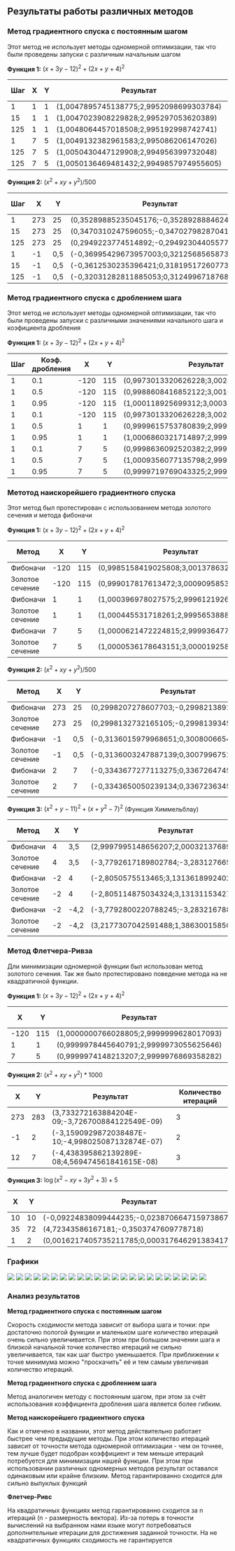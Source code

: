 ## Результаты работы различных методов

### Метод градиентного спуска с постоянным шагом

Этот метод не использует методы одномерной оптимизации, так что были 
проведены запуски с различным начальным шагом

**Функция 1:** $(x+3y-12)^2+(2x+y+4)^2$

| Шаг | X | Y | Результат | Кол-во итераций |
| --- | --- | --- | --- | --- |
| 1 | 1 | 1 | (1,0047895745138775;2,9952098699303784) | 40 |
| 15 | 1 | 1 | (1,0047023908229828;2,995297053620389) | 43 |
| 125 | 1 | 1 | (1,0048064457018508;2,995192998742741) | 41 |
| 1 | 7 | 5 | (1,0049132382961583;2,995086206147026) | 45 |
| 125 | 7 | 5 | (1,0050430447129908;2,994956399732048) | 48 |
| 125 | 7 | 5 | (1,0050136469481432;2,9949857974955605) | 46 |

**Функция 2:** $(x^2+xy+y^2)/500$

| Шаг | X | Y | Результат | Кол-во итераций |
| --- | --- | --- | --- | --- |
| 1 | 273 | 25 | (0,35289885235045176;-0,3528928884624158) | 2928 |
| 15 | 273 | 25 | (0,3470310247596055;-0,34702798287041486) | 193 |
| 125 | 273 | 25 | (0,2949223774514892;-0,29492304405577247) | 21 |
| 1 | -1 | 0,5 | (-0,36995429673957003;0,32125685658737896) | 387 |
| 15 | -1 | 0,5 | (-0,3612530235396421;0,3181951726077379) | 26 |
| 125 | -1 | 0,5 | (-0,32031282811885053;0,31249967187681277) | 3 |

### Метод градиентного спуска с дроблением шага

Этот метод не использует методы одномерной оптимизации, так что были проведены запуски с различными значениями начального шага и коэфициента дробления 

**Функция 1:** $(x+3y-12)^2+(2x+y+4)^2$

| Шаг | Коэф. дробления | X | Y | Результат | Кол-во итераций |
| --- | --- | --- | --- | --- | --- |
| 1 | 0.1 | -120 | 115 | (0,9973013320626228;3,0024974057002423) | 48 |
| 1 | 0.5 | -120 | 115 | (0,9988608416852122;3,0010538926468673) | 28 |
| 1 | 0.95 | -120 | 115 | (1,000118925699312;3,0003807563587355) | 51 |
| 1 | 0.1 | -120 | 115 | (0,9973013320626228;3,0024974057002423) | 48 |
| 1 | 0.5 | 1 | 1 | (0,9999615753780839;2,999961575142375) | 8 |
| 1 | 0.95 | 1 | 1 | (1,0006860321714897;2,9998340405277846) | 35 |
| 1 | 0.1 | 7 | 5 | (0,9998636092520382;2,9995913833586245) | 43 |
| 1 | 0.5 | 7 | 5 | (1,0009356077135798;2,9991372395207043) | 20 |
| 1 | 0.95 | 7 | 5 | (0,9999719769043325;2,9995215242972) | 41 |

### Метотод наискорейшего градиентного спуска

Этот метод был протестирован с использованием метода золотого сечения и метода фибоначи

**Функция 1:** $(x+3y-12)^2+(2x+y+4)^2$

| Метод | X | Y | Результат | Кол-во итераций |
| --- | --- | --- | --- | --- |
| Фибоначи | -120 | 115 | (0,9985158419025808;3,0013786322323948) | 24 |
| Золотое сечение | -120 | 115 | (0,999017817613472;3,0009095853178493) | 26 |
| Фибоначи | 1 | 1 | (1,000396978027575;2,9996121926786548) | 7 |
| Золотое сечение | 1 | 1 | (1,000445531718261;2,999565388887183) | 7 |
| Фибоначи | 7 | 5 | (1,0000621472224815;2,9999364775873687) | 9 |
| Золотое сечение | 7 | 5 | (1,0000536178643151;3,000019258652365) | 6 |

**Функция 2:** $(x^2+xy+y^2)/500$

| Метод | X | Y | Результат | Кол-во итераций |
| --- | --- | --- | --- | --- | 
| Фибоначи | 273 | 25 | (0,2998207278607703;-0,2998213891610363) | 27 |
| Золотое сечение | 273 | 25 | (0,2998132732165105;-0,2998139345220134) | 27 |
| Фибоначи | -1 | 0,5 | (-0,3136015979968651;0,3008006654575026) | 4 |
| Золотое сечение | -1 | 0,5 | (-0,3136003247887139;0,3007996751992102) | 4 |
| Фибоначи | 2 | 7 | (-0,3343677277113275;0,3367264745669717) | 9 |
| Золотое сечение | 2 | 7 | (-0,3343650050239134;0,33672363453667353) | 9 |

**Функция 3:** $(x^2 + y - 11)^2 + (x + y^2 -7)^2$ (Функция Химмельблау)

| Метод | X | Y | Результат | Кол-во итераций |
| --- | --- | --- | --- | --- | 
| Фибоначи | 4 | 3,5 | (2,9997995148656207;2,000321376896734) | 9 |
| Золотое сечение | 4 | 3,5 | (-3,7792617189802784;-3,28312766571972) | 14 |
| Фибоначи | -2 | 4 | (-2,8050575513465;3,1313618992402494) | 12 |
| Золотое сечение | -2 | 4 | (-2,805114875034324;3,1313115342708877) | 113 |
| Фибоначи | -2 | -4,2 | (-3,7792800220788245;-3,283216788591051) | 17 |
| Золотое сечение | -2 | -4,2 | (3,2177307042591488;1,3863001585023) | 100000 |

### Метод Флетчера-Ривза

Дли минимизации одномерной функции был использован метод золотого сечения. Так же было протестировано поведение метода на не квадратичной функции.

**Функция 1:** $(x+3y-12)^2+(2x+y+4)^2$

| X | Y | Результат | Количество итераций |
| -- | -- | --- | --- |
| -120 | 115 | (1,0000000766028805;2,9999999628017093) | 2 |
| 1 | 1 | (0,9999978445640791;2,9999973055625646) | 2 |
| 7 | 5 | (0,9999974148213207;2,9999976869358282) | 2 |

**Функция 2:** $(x^2+xy+y^2)*1000$

| X | Y | Результат | Количество итераций |
| -- | -- | --- | --- |
| 273 | 283 | (3,733272163884204E-09;-3,726700884122549E-09) | 3 |
| -1 | 2 | (-3,1590929872038487E-10;-4,998025087132874E-07) | 2 |
| 12 | 7 | (-4,438395862139289E-08;4,569474561841615E-08) | 3 |

**Функция 3:** $\log(x^2-xy+3y^2+3)+5$

| X | Y | Результат | Количество итераций |
| -- | -- | --- | --- |
| 10 | 10 | (-0,09224838099444235;-0,023870664715973867) | 6236 |
| 35 | 72 | (4,72343586167181;-0,3503747609778718) | 100000 |
| 1 | 2 | (0,0016217405735211785;0,0003176462913834176) | 16 |

### Графики

![](/img/1.svg)
![](/img/2.svg)
![](/img/3.svg)
![](/img/4.svg)
![](/img/5.svg)
![](/img/6.svg)
![](/img/7.svg)
![](/img/8.svg)
![](/img/9.svg)
![](/img/10.svg)
![](/img/11.svg)
![](/img/12.svg)
![](/img/13.svg)
![](/img/14.svg)
![](/img/15.svg)
![](/img/16.svg)
![](/img/17.svg)
![](/img/18.svg)
![](/img/19.svg)
![](/img/20.svg)
![](/img/21.svg)
![](/img/22.svg)
![](/img/23.svg)

### Анализ результатов

**Метод градиентного спуска с постоянным шагом**

Скорость сходимости метода зависит от выбора шага и точки: при достаточно пологой функции и маленьком шаге количество итераций очень сильно увеличивается. При этом при большом значении шага и близкой начальной точке количество итераций не сильно увеличивается, так как шаг быстро уменьшается. При приближении к точке минимума можно "проскачить" её и тем самым увеличивая количество итераций.

**Метод градиентного спуска с дроблением шага**

Метод аналогичен методу с постоянным шагом, при этом за счёт использования коэффициента дробления шага является более гибким.

**Метод наискорейшего градиентного спуска**

Как и отмечено в названии, этот метод действительно работает быстрее чем предыдущие методы. При этом количество итераций зависит от точности метода одномерной оптимизации - чем он точнее, тем лучше будет подобран коэффициент и тем меньше итераций потребуется для минимизации нашей функции. При этом при использовании различных одномерных методов результат оставался одинаковым или крайне близким. Метод гарантированно сходится для сильно выпуклых функций

**Флетчер-Ривс**

На квадратичных функциях метод гарантированно сходится  за n итераций (n - размерность вектора). Из-за потерь в точности вычислений на выбранном нами языке могут потребоваться дополнительные итерации для достижения заданной точности. На не квадратичных функциях сходимость не гарантируется
